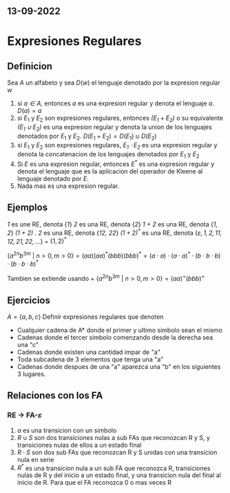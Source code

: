 13-09-2022
---
# Expresiones Regulares
## Definicion
Sea $A$ un alfabeto y sea $D(w)$ el lenguaje denotado por la expresion regular $w$
1. si *$a \in A$*, entonces $a$ es una expresion regular y denota el lenguaje ${a}$. $D(a) = {a}$
2. si $E_1$ y $E_2$ son expresiones regulares, entonces *$(E_1 + E_2)$* o su equivalente *$(E_1 \cup E_2)$* es una expresion regular y denota la union de los lenguajes denotados por $E_1$ y $E_2$. $D(E_1 + E_2) = D(E_1) \cup D(E_2)$
3. si $E_1$ y $E_2$ son expresiones regulares, *$E_1 \cdot E_2$* es una expresion regular y denota la concatenacion de los lenguajes denotados por $E_1$ y $E_2$
4. Si $E$ es una expresion regular, entonces *$E^\ast$* es una expresion regular y denota el lenguaje que es la aplicacion del operador de Kleene al lenguaje denotado por $E$.
5. Nada mas es una expresion regular.

## Ejemplos
*1* es une RE, denota {*1*}
*2* es una RE, denota {*2*}
*1 + 2* es una RE, denota {*1, 2*}
*(1 + 2) . 2* es una RE, denota {*12, 22*}
*$(1 + 2)^\ast$* es una RE, denota {*$\varepsilon, 1, 2, 11, 12, 21, 22, ...$*} = $\{1, 2\}^*$

$\{a^{2n}b^{3m} \ | \ n > 0, m > 0\} = (aa)(aa)^*(bbb)(bbb)^* = (a \cdot a) \cdot (a \cdot a)^* \cdot (b \cdot b \cdot b) \cdot (b \cdot b \cdot b)^*$

Tambien se extiende usando +
$\{a^{2n}b^{3m} \ | \ n > 0, m > 0\} = (aa)^+(bbb)^+$

## Ejercicios
$A = \{a, b, c\}$
Definir expresiones regulares que denoten
- Cualquier cadena de A* donde el primer y ultimo simbolo sean el mismo
- Cadenas donde el tercer simbolo comenzando desde la derecha sea una "c"
- Cadenas donde existen una cantidad impar de "a"
- Toda subcadena de 3 elementos que tenga una "a"
- Cadenas donde despues de una "a" aparezca una "b" en los siguientes 3 lugares.

## Relaciones con los FA
### RE -> FA-$\varepsilon$
1. $a$ es una transicion con un simbolo
2. $R \cup S$ son dos transiciones nulas a sub FAs que reconozcan R y S, y transiciones nulas de ellos a un estado final
3. $R \cdot S$ son dos sub FAs que reconozcan R y S unidas con una transicion nula en serie
4. $R^*$ es una transicion nula a un sub FA que reconozca R, transiciones nulas de R y del inicio a un estado final, y una transicion nula del final al inicio de R. Para que el FA reconozca 0 o mas veces R
